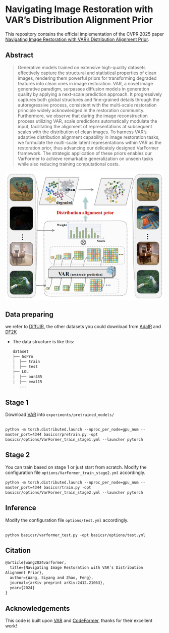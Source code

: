 # Navigating Image Restoration with VAR’s Distribution Alignment Prior

This repository contains the official implementation of the CVPR 2025 paper [Navigating Image Restoration with VAR’s Distribution Alignment Prior](https://arxiv.org/abs/2412.21063). 

## Abstract
>Generative models trained on extensive high-quality datasets effectively capture the structural and statistical properties of clean images, rendering them powerful priors for transforming degraded features into clean ones in image restoration. VAR, a novel image generative paradigm, surpasses diffusion models in generation quality by applying a next-scale prediction approach. It progressively captures both global structures and fine-grained details through the autoregressive process, consistent with the multi-scale restoration principle widely acknowledged in the restoration community. Furthermore, we observe that during the image reconstruction process utilizing VAR, scale predictions automatically modulate the input, facilitating the alignment of representations at subsequent scales with the distribution of clean images. To harness VAR’s adaptive distribution alignment capability in image restoration tasks, we formulate the multi-scale latent representations within VAR as the restoration prior, thus advancing our delicately designed VarFormer framework. The strategic application of these priors enables our VarFormer to achieve remarkable generalization on unseen tasks while also reducing training computational costs.

![Teaser](docs/fig1_4_00.png)

## Data preparing
we refer to  [DiffUIR](https://github.com/iSEE-Laboratory/DiffUIR), the other datasets you could download from [AdaIR](https://github.com/c-yn/AdaIR/blob/main/INSTALL.md) and [DF2K](https://github.com/XPixelGroup/BasicSR/blob/master/docs/DatasetPreparation.md)

- The data structure is like this:
  ```
  dataset
  ├── GoPro
  │  ├── train
  │  ├── test
  ├── LOL
  │  ├── our485
  │  ├── eval15
     ---
  ```

## Stage 1

Download  [VAR](https://github.com/FoundationVision/VAR) into `experiments/pretrained_models/`

```

python -m torch.distributed.launch --nproc_per_node=gpu_num --master_port=4344 basicsr/pretrain.py -opt basicsr/options/VarFormer_train_stage1.yml --launcher pytorch

```

## Stage 2

You can train based on stage 1 or just start from scratch. Modify the configuration file `options/VarFormer_train_stage2.yml` accordingly. 

```
python -m torch.distributed.launch --nproc_per_node=gpu_num --master_port=4344 basicsr/train.py -opt basicsr/options/VarFormer_train_stage2.yml --launcher pytorch

```

## Inference

Modify the configuration file `options/test.yml` accordingly.

```

python basicsr/varformer_test.py -opt basicsr/options/test.yml

```


## Citation

```
@article{wang2024varformer,
  title={Navigating Image Restoration with VAR’s Distribution Alignment Prior},
  author={Wang, Siyang and Zhao, Feng},
  journal={arXiv preprint arXiv:2412.21063},
  year={2024}
}
```

## Acknowledgements

This code is built upon [VAR](https://github.com/FoundationVision/VAR) and [CodeFormer](https://github.com/sczhou/CodeFormer), thanks for their excellent work!
